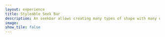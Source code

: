 ```yaml
---
layout: experience
title: Styleable Seek Bar
description: An seekbar allows creating many types of shape with many options.
image:
show_tile: false
---
```


